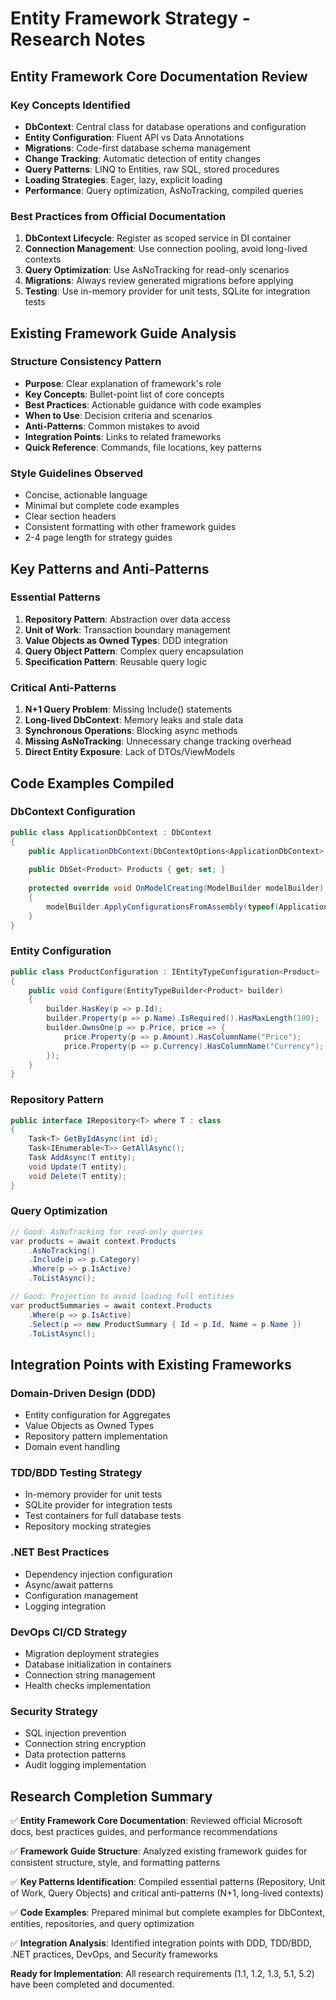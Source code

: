 # Entity Framework Strategy - Research Notes

## Entity Framework Core Documentation Review

### Key Concepts Identified
- **DbContext**: Central class for database operations and configuration
- **Entity Configuration**: Fluent API vs Data Annotations
- **Migrations**: Code-first database schema management
- **Change Tracking**: Automatic detection of entity changes
- **Query Patterns**: LINQ to Entities, raw SQL, stored procedures
- **Loading Strategies**: Eager, lazy, explicit loading
- **Performance**: Query optimization, AsNoTracking, compiled queries

### Best Practices from Official Documentation
1. **DbContext Lifecycle**: Register as scoped service in DI container
2. **Connection Management**: Use connection pooling, avoid long-lived contexts
3. **Query Optimization**: Use AsNoTracking for read-only scenarios
4. **Migrations**: Always review generated migrations before applying
5. **Testing**: Use in-memory provider for unit tests, SQLite for integration tests

## Existing Framework Guide Analysis

### Structure Consistency Pattern
- **Purpose**: Clear explanation of framework's role
- **Key Concepts**: Bullet-point list of core concepts
- **Best Practices**: Actionable guidance with code examples
- **When to Use**: Decision criteria and scenarios
- **Anti-Patterns**: Common mistakes to avoid
- **Integration Points**: Links to related frameworks
- **Quick Reference**: Commands, file locations, key patterns

### Style Guidelines Observed
- Concise, actionable language
- Minimal but complete code examples
- Clear section headers
- Consistent formatting with other framework guides
- 2-4 page length for strategy guides

## Key Patterns and Anti-Patterns

### Essential Patterns
1. **Repository Pattern**: Abstraction over data access
2. **Unit of Work**: Transaction boundary management
3. **Value Objects as Owned Types**: DDD integration
4. **Query Object Pattern**: Complex query encapsulation
5. **Specification Pattern**: Reusable query logic

### Critical Anti-Patterns
1. **N+1 Query Problem**: Missing Include() statements
2. **Long-lived DbContext**: Memory leaks and stale data
3. **Synchronous Operations**: Blocking async methods
4. **Missing AsNoTracking**: Unnecessary change tracking overhead
5. **Direct Entity Exposure**: Lack of DTOs/ViewModels

## Code Examples Compiled

### DbContext Configuration
```csharp
public class ApplicationDbContext : DbContext
{
    public ApplicationDbContext(DbContextOptions<ApplicationDbContext> options) : base(options) { }
    
    public DbSet<Product> Products { get; set; }
    
    protected override void OnModelCreating(ModelBuilder modelBuilder)
    {
        modelBuilder.ApplyConfigurationsFromAssembly(typeof(ApplicationDbContext).Assembly);
    }
}
```

### Entity Configuration
```csharp
public class ProductConfiguration : IEntityTypeConfiguration<Product>
{
    public void Configure(EntityTypeBuilder<Product> builder)
    {
        builder.HasKey(p => p.Id);
        builder.Property(p => p.Name).IsRequired().HasMaxLength(100);
        builder.OwnsOne(p => p.Price, price => {
            price.Property(p => p.Amount).HasColumnName("Price");
            price.Property(p => p.Currency).HasColumnName("Currency");
        });
    }
}
```

### Repository Pattern
```csharp
public interface IRepository<T> where T : class
{
    Task<T> GetByIdAsync(int id);
    Task<IEnumerable<T>> GetAllAsync();
    Task AddAsync(T entity);
    void Update(T entity);
    void Delete(T entity);
}
```

### Query Optimization
```csharp
// Good: AsNoTracking for read-only queries
var products = await context.Products
    .AsNoTracking()
    .Include(p => p.Category)
    .Where(p => p.IsActive)
    .ToListAsync();

// Good: Projection to avoid loading full entities
var productSummaries = await context.Products
    .Where(p => p.IsActive)
    .Select(p => new ProductSummary { Id = p.Id, Name = p.Name })
    .ToListAsync();
```

## Integration Points with Existing Frameworks

### Domain-Driven Design (DDD)
- Entity configuration for Aggregates
- Value Objects as Owned Types
- Repository pattern implementation
- Domain event handling

### TDD/BDD Testing Strategy
- In-memory provider for unit tests
- SQLite provider for integration tests
- Test containers for full database tests
- Repository mocking strategies

### .NET Best Practices
- Dependency injection configuration
- Async/await patterns
- Configuration management
- Logging integration

### DevOps CI/CD Strategy
- Migration deployment strategies
- Database initialization in containers
- Connection string management
- Health checks implementation

### Security Strategy
- SQL injection prevention
- Connection string encryption
- Data protection patterns
- Audit logging implementation

## Research Completion Summary

✅ **Entity Framework Core Documentation**: Reviewed official Microsoft docs, best practices guides, and performance recommendations

✅ **Framework Guide Structure**: Analyzed existing framework guides for consistent structure, style, and formatting patterns

✅ **Key Patterns Identification**: Compiled essential patterns (Repository, Unit of Work, Query Objects) and critical anti-patterns (N+1, long-lived contexts)

✅ **Code Examples**: Prepared minimal but complete examples for DbContext, entities, repositories, and query optimization

✅ **Integration Analysis**: Identified integration points with DDD, TDD/BDD, .NET practices, DevOps, and Security frameworks

**Ready for Implementation**: All research requirements (1.1, 1.2, 1.3, 5.1, 5.2) have been completed and documented.
